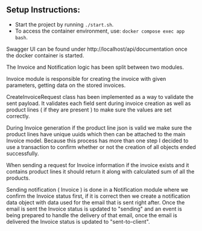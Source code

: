 
## Setup Instructions:

* Start the project by running `./start.sh`.
* To access the container environment, use: `docker compose exec app bash`.

Swagger UI can be found under http://localhost/api/documentation once the docker container is started.

The Invoice and Notification logic has been split between two modules.

Invoice module is responsible for creating the invoice with given parameters, getting data on the stored invoices.

CreateInvoiceRequest class has been implemented as a way to validate the sent payload. 
It validates each field sent during invoice creation as well as product lines ( if they are present ) to make sure the values are set correctly.

During Invoice generation if the product line json is valid we make sure the product lines have unique uuids which then can be attached to the main Invoice model.
Because this process has more than one step I decided to use a transaction to confirm whether or not the creation of all objects ended successfully.

When sending a request for Invoice information if the invoice exists and it contains product lines it should return it along with calculated sum of all the products.

Sending notification ( Invoice ) is done in a Notification module where we confirm the Invoice status first, if it is correct then we create a notification data object with
data used for the email that is sent right after. Once the email is sent the Invoice status is updated to "sending" and an event is being prepared to handle the delivery of that email,
once the email is delivered the Invoice status is updated to "sent-to-client".
